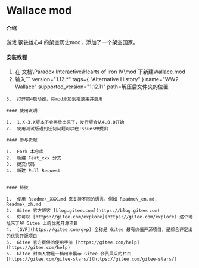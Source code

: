 # Wallace mod

#### 介绍
游戏 钢铁雄心4 的架空历史mod，添加了一个架空国家。


#### 安装教程

1.  在 文档\Paradox Interactive\Hearts of Iron IV\mod 下新建Wallace.mod
2.  输入```
version="1.12.*"
tags={
	"Alternative History"
}
name="WW2 Wallace"
supported_version="1.12.11"
path=解压后文件夹的位置
```
3.  打开钢4启动器，将mod添加到播放集并启用

#### 使用说明

1.  1.X-3.X版本不会再放出来了，发行版会从4.0.0开始
2.  使用测试版遇到任何问题可以在Issues中提出

#### 参与贡献

1.  Fork 本仓库
2.  新建 Feat_xxx 分支
3.  提交代码
4.  新建 Pull Request


#### 特技

1.  使用 Readme\_XXX.md 来支持不同的语言，例如 Readme\_en.md, Readme\_zh.md
2.  Gitee 官方博客 [blog.gitee.com](https://blog.gitee.com)
3.  你可以 [https://gitee.com/explore](https://gitee.com/explore) 这个地址来了解 Gitee 上的优秀开源项目
4.  [GVP](https://gitee.com/gvp) 全称是 Gitee 最有价值开源项目，是综合评定出的优秀开源项目
5.  Gitee 官方提供的使用手册 [https://gitee.com/help](https://gitee.com/help)
6.  Gitee 封面人物是一档用来展示 Gitee 会员风采的栏目 [https://gitee.com/gitee-stars/](https://gitee.com/gitee-stars/)
